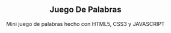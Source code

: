<h2 align="center">Juego De Palabras</h2>
<p align="center">Mini juego de palabras hecho con HTML5, CSS3 y JAVASCRIPT</p>
